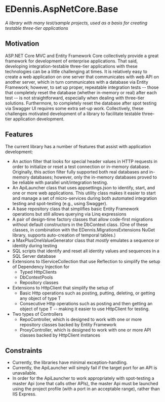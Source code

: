 # EDennis.AspNetCore.Base
*A library with many test/sample projects, used as a basis for creating testable three-tier applications*

## Motivation
ASP.NET Core MVC and Entity Framework Core collectively provide a great framework for development of enterprise applications.  That said, developing integration-testable three-tier applications with these technologies can be a little challenging at times.  It is relatively easy to create a web application on one server that communicates with web API on another server, which in turn communicates with a database via Entity Framework; however, to set up proper, repeatable integration tests -- those that completely reset the database (whether in-memory or real) after each test -- is not straightforward, especially when dealing with three-tier solutions.  Furthermore, to completely reset the database after spot testing via Swagger UI requires some extra set-up work.  Collectively, these challenges motivated development of a library to facilitate testable three-tier application development. 

## Features
The current library has a number of features that assist with application development:
- An action filter that looks for special header values in HTTP requests in order to initialize or reset a test connection or in-memory database.  Originally, this action filter fully supported both real databases and in-memory databases; however, only the in-memory databases proved to be reliable with parallel unit/integration testing. 
- An ApiLauncher class that uses appsettings.json to identify, start, and one or more web applications.  This utility class makes it easier to start and manage a set of micro-services during both automated integration testing and spot-testing (e.g., using Swagger).    
- A base repository class that simplifies basic Entity Framework operations but still allows querying via Linq expressions
- A pair of design-time factory classes that allow code-first migrations without default constructors in the DbContext class. (One of these classes, in combination with the EDennis.MigrationsExtensions NuGet library, supports auto-creation of temporal tables.)
- a MaxPlusOneValueGenerator class that *mostly* emulates a sequence or identity during testing
- SQL scripts that identify and reset all identity values and sequences in a SQL Server database
- Extensions to IServiceCollection that use Reflection to simplify the setup of Dependency Injection for
  - Typed HttpClients
  - DbContextPools
  - Repository classes
- Extensions to HttpClient that simplify the setup of 
  - Basic Http operations such as posting, putting, deleting, or getting any object of type T
  - Consecutive Http operations such as posting and then getting an object of type T -- making it easier to use HttpClient for testing.
- Two types of Controllers
  - RepoController, which is designed to work with one or more repository classes backed by Entity Framework
  - ProxyController, which is designed to work with one or more API classes backed by HttpClient instances

## Constraints
- Currently, the libraries have minimal exception-handling.  
- Currently, the ApiLauncher will simply fail if the target port for an API is unavailable.
- In order for the ApiLauncher to work appropriately with spot-testing a master Api (one that calls other APIs), the master Api must be launched using the project profile (with a port in an acceptable range), rather than IIS Express.
